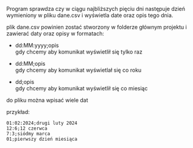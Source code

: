 Program sprawdza czy w ciągu najbliższych pięciu dni następuje dzień wymieniony w pliku dane.csv i wyświetla date oraz opis tego dnia.

plik dane.csv powinien zostać stworzony w folderze głównym projektu i zawierać daty oraz opisy w formatach:

 - dd:MM:yyyy;opis  
gdy chcemy aby komunikat wyświetlił się tylko raz

 - dd:MM;opis  
gdy chcemy aby komunikat wyświetlał się co roku

 - dd;opis  
gdy chcemy aby komunikat wyświetlił się co miesiąc

do pliku można wpisać wiele dat

przykład:

```
01:02:2024;drugi luty 2024
12:6;12 czerwca
7:3;siódmy marca
01;pierwszy dzień miesiąca
```